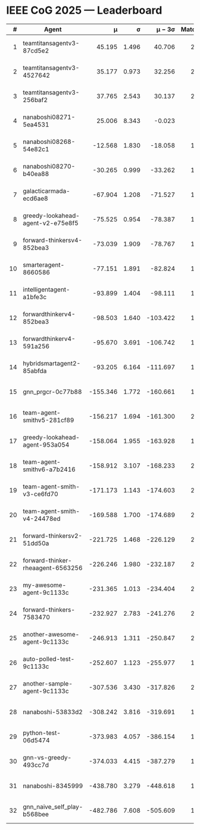 # IEEE CoG 2025 — Leaderboard

| # | Agent | μ | σ | μ − 3σ | Matches | Updated |
|---:|---|---:|---:|---:|---:|---|
| 1 | teamtitansagentv3-87cd5e2 | 45.195 | 1.496 | 40.706 | 2120 | 2025-08-27 12:27 |
| 2 | teamtitansagentv3-4527642 | 35.177 | 0.973 | 32.256 | 2020 | 2025-08-27 12:27 |
| 3 | teamtitansagentv3-256baf2 | 37.765 | 2.543 | 30.137 | 2040 | 2025-08-27 12:27 |
| 4 | nanaboshi08271-5ea4531 | 25.006 | 8.343 | -0.023 | 380 | 2025-08-27 12:27 |
| 5 | nanaboshi08268-54e82c1 | -12.568 | 1.830 | -18.058 | 1760 | 2025-08-27 12:27 |
| 6 | nanaboshi08270-b40ea88 | -30.265 | 0.999 | -33.262 | 1020 | 2025-08-27 12:27 |
| 7 | galacticarmada-ecd6ae8 | -67.904 | 1.208 | -71.527 | 1860 | 2025-08-27 12:27 |
| 8 | greedy-lookahead-agent-v2-e75e8f5 | -75.525 | 0.954 | -78.387 | 1798 | 2025-08-27 12:27 |
| 9 | forward-thinkersv4-852bea3 | -73.039 | 1.909 | -78.767 | 1913 | 2025-08-27 12:27 |
| 10 | smarteragent-8660586 | -77.151 | 1.891 | -82.824 | 1735 | 2025-08-27 12:27 |
| 11 | intelligentagent-a1bfe3c | -93.899 | 1.404 | -98.111 | 1864 | 2025-08-27 12:27 |
| 12 | forwardthinkerv4-852bea3 | -98.503 | 1.640 | -103.422 | 1621 | 2025-08-27 12:27 |
| 13 | forwardthinkerv4-591a256 | -95.670 | 3.691 | -106.742 | 1786 | 2025-08-27 12:27 |
| 14 | hybridsmartagent2-85abfda | -93.205 | 6.164 | -111.697 | 1653 | 2025-08-27 12:27 |
| 15 | gnn_prgcr-0c77b88 | -155.346 | 1.772 | -160.661 | 1720 | 2025-08-27 12:27 |
| 16 | team-agent-smithv5-281cf89 | -156.217 | 1.694 | -161.300 | 2180 | 2025-08-27 12:27 |
| 17 | greedy-lookahead-agent-953a054 | -158.064 | 1.955 | -163.928 | 1998 | 2025-08-27 12:27 |
| 18 | team-agent-smithv6-a7b2416 | -158.912 | 3.107 | -168.233 | 2400 | 2025-08-27 12:27 |
| 19 | team-agent-smith-v3-ce6fd70 | -171.173 | 1.143 | -174.603 | 2080 | 2025-08-27 12:27 |
| 20 | team-agent-smith-v4-24478ed | -169.588 | 1.700 | -174.689 | 2060 | 2025-08-27 12:27 |
| 21 | forward-thinkersv2-51dd50a | -221.725 | 1.468 | -226.129 | 2308 | 2025-08-27 12:27 |
| 22 | forward-thinker-rheaagent-6563256 | -226.246 | 1.980 | -232.187 | 2188 | 2025-08-27 12:27 |
| 23 | my-awesome-agent-9c1133c | -231.365 | 1.013 | -234.404 | 2720 | 2025-08-27 12:27 |
| 24 | forward-thinkers-7583470 | -232.927 | 2.783 | -241.276 | 2140 | 2025-08-27 12:27 |
| 25 | another-awesome-agent-9c1133c | -246.913 | 1.311 | -250.847 | 2300 | 2025-08-27 12:27 |
| 26 | auto-polled-test-9c1133c | -252.607 | 1.123 | -255.977 | 1700 | 2025-08-27 12:27 |
| 27 | another-sample-agent-9c1133c | -307.536 | 3.430 | -317.826 | 2280 | 2025-08-27 12:27 |
| 28 | nanaboshi-53833d2 | -308.242 | 3.816 | -319.691 | 1760 | 2025-08-27 12:27 |
| 29 | python-test-06d5474 | -373.983 | 4.057 | -386.154 | 1890 | 2025-08-27 12:27 |
| 30 | gnn-vs-greedy-493cc7d | -374.033 | 4.415 | -387.279 | 1940 | 2025-08-27 12:27 |
| 31 | nanaboshi-8345999 | -438.780 | 3.279 | -448.618 | 1950 | 2025-08-27 12:27 |
| 32 | gnn_naive_self_play-b568bee | -482.786 | 7.608 | -505.609 | 1580 | 2025-08-27 12:27 |

